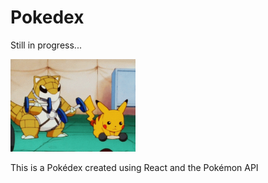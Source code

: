 # Pokedex

Still in progress...

<img src="https://raw.githubusercontent.com/juanportal/Pokedex/main/public/media/progress.gif" width="200">

This is a Pokédex created using React and the Pokémon API

